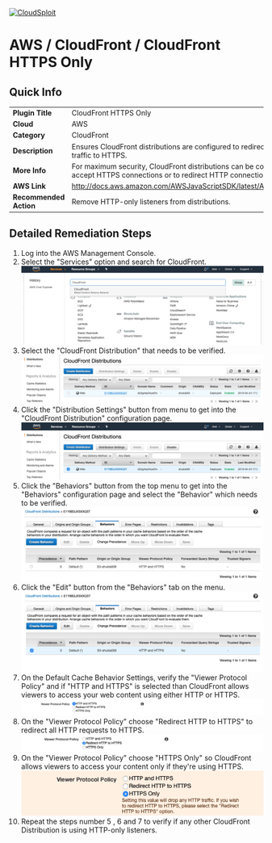 [![CloudSploit](https://cloudsploit.com/img/logo-new-big-text-100.png "CloudSploit")](https://cloudsploit.com)

# AWS / CloudFront / CloudFront HTTPS Only

## Quick Info

| | |
|-|-|
| **Plugin Title** | CloudFront HTTPS Only |
| **Cloud** | AWS |
| **Category** | CloudFront |
| **Description** | Ensures CloudFront distributions are configured to redirect non-HTTPS traffic to HTTPS. |
| **More Info** | For maximum security, CloudFront distributions can be configured to only accept HTTPS connections or to redirect HTTP connections to HTTPS. |
| **AWS Link** | http://docs.aws.amazon.com/AWSJavaScriptSDK/latest/AWS/CloudFront.html |
| **Recommended Action** | Remove HTTP-only listeners from distributions. |

## Detailed Remediation Steps
1. Log into the AWS Management Console.
2. Select the "Services" option and search for CloudFront. </br> ![Step 2](/resources/aws/cloudfront/cloudfront-https-only/step2.png "Step 2 - Services")
3. Select the "CloudFront Distribution" that needs to be verified.</br> ![Step 3](/resources/aws/cloudfront/cloudfront-https-only/step3.png "Step 3 - CloudFront Distribution")
4. Click the "Distribution Settings" button from menu to get into the "CloudFront Distribution" configuration page. </br>![Step 4](/resources/aws/cloudfront/cloudfront-https-only/step4.png "Step 4 - Distribution Settings")
5. Click the "Behaviors" button from the top menu to get into the "Behaviors" configuration page and select the "Behavior" which needs to be verified.</br> ![Step 5](/resources/aws/cloudfront/cloudfront-https-only/step5.png "Step 5 - Behaviors")
6. Click the "Edit" button from the "Behaviors" tab on the menu.</br> ![Step 6](/resources/aws/cloudfront/cloudfront-https-only/step6.png "Step 6 - Edit")
7. On the Default Cache Behavior Settings, verify the "Viewer Protocol Policy" and if "HTTP and HTTPS" is selected than CloudFront allows viewers to access your web content using either HTTP or HTTPS. </br> ![Step 6](/resources/aws/cloudfront/cloudfront-https-only/step7.png "Step 7 - Viewer Protocol Policy")
8. On the "Viewer Protocol Policy" choose "Redirect HTTP to HTTPS" to redirect all HTTP requests to HTTPS.</br>![Step 8](/resources/aws/cloudfront/cloudfront-https-only/step8.png "Step 8 - HTTP to HTTPS")
9. On the "Viewer Protocol Policy" choose "HTTPS Only" so CloudFront allows viewers to access your content only if they're using HTTPS.</br>![Step 9](/resources/aws/cloudfront/cloudfront-https-only/step9.png "Step 9 - HTTPS Only")
10. Repeat the steps number 5 , 6 and 7 to verify if any other CloudFront Distribution is using HTTP-only listeners.</br>
